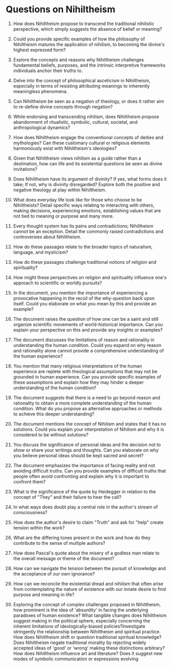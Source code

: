 # Questions on Nihiltheism

1. How does Nihiltheism propose to transcend the traditional nihilistic perspective, which simply suggests the absence of belief or meaning?

2. Could you provide specific examples of how the philosophy of Nihiltheism matures the application of nihilism, to becoming the divine's highest expressed form?

3. Explore the concepts and reasons why Nihiltheism challenges fundamental beliefs, purposes, and the intrinsic interpretive frameworks individuals anchor their truths to.

4. Delve into the concept of philosophical asceticism in Nihiltheism, especially in terms of resisting attributing meanings to inherently meaningless phenomena.

5. Can Nihiltheism be seen as a negation of theology, or does it rather aim to re-define divine concepts through negation? 

6. While endorsing and transcending nihilism, does Nihiltheism propose abandonment of ritualistic, symbolic, cultural, societal, and anthropological dynamics? 

7. How does Nihiltheism engage the conventional concepts of deities and mythologies? Can these customary cultural or religious elements harmoniously exist with Nihiltheism's ideologies?

8. Given that Nihiltheism views nihilism as a guide rather than a destination, how can life and its existential questions be seen as divine invitations?

9. Does Nihiltheism have its argument of divinity? If yes, what forms does it take; If not, why is divinity disregarded? Explore both the positive and negative theology at play within Nihiltheism.

10. What does everyday life look like for those who choose to be Nihiltheists? Detail specific ways relating to interacting with others, making decisions, experiencing emotions, establishing values that are not tied to meaning or purpose and many more.

11. Every thought system has its pains and contradictions; Nihiltheism cannot be an exception. Detail the commonly raised contradictions and controversies about Nihiltheism. 

12. How do these passages relate to the broader topics of naturalism, language, and mysticism?

13. How do these passages challenge traditional notions of religion and spirituality?

14. How might these perspectives on religion and spirituality influence one's approach to scientific or worldly pursuits?

15. In the document, you mention the importance of experiencing a provocative happening in the recoil of the why-question back upon itself. Could you elaborate on what you mean by this and provide an example?

16. The document raises the question of how one can be a saint and still organize scientific movements of world-historical importance. Can you explain your perspective on this and provide any insights or examples?

17. The document discusses the limitations of reason and rationality in understanding the human condition. Could you expand on why reason and rationality alone cannot provide a comprehensive understanding of the human experience?

18. You mention that many religious interpretations of the human experience are replete with theological assumptions that may not be grounded in human experience. Can you provide specific examples of these assumptions and explain how they may hinder a deeper understanding of the human condition?

19. The document suggests that there is a need to go beyond reason and rationality to obtain a more complete understanding of the human condition. What do you propose as alternative approaches or methods to achieve this deeper understanding?

20. The document mentions the concept of Nihilism and states that it has no solutions. Could you explain your interpretation of Nihilism and why it is considered to be without solutions?

21. You discuss the significance of personal ideas and the decision not to show or share your writings and thoughts. Can you elaborate on why you believe personal ideas should be kept sacred and secret?

22. The document emphasizes the importance of facing reality and not avoiding difficult truths. Can you provide examples of difficult truths that people often avoid confronting and explain why it is important to confront them?

23. What is the significance of the quote by Heidegger in relation to the concept of "They" and their failure to hear the call?

24. In what ways does doubt play a central role in the author's stream of consciousness?

25. How does the author's desire to claim "Truth" and ask for "help" create tension within the work?

26. What are the differing tones present in the work and how do they contribute to the sense of multiple authors?

27. How does Pascal's quote about the misery of a godless man relate to the overall message or theme of the document?

28. How can we navigate the tension between the pursuit of knowledge and the acceptance of our own ignorance?

29. How can we reconcile the existential dread and nihilism that often arise from contemplating the nature of existence with our innate desire to find purpose and meaning in life?

30. Exploring the concept of complex challenges proposed in Nihiltheism, how prominent is the idea of 'absurdity' in facing the underlying paradoxes of human existence? What tangible changes does Nihiltheism suggest making in the political sphere, especially concerning the inherent limitations of ideologically-biased policies?Investigate stringently the relationship between Nihiltheism and spiritual practice. How does Nihiltheism shift or question traditional spiritual knowledge?Does Nihiltheism negate traditional morality by rejecting widely accepted ideas of 'good’ or ‘wrong’ making these distinctions arbitrary? How does Nihiltheism influence art and literature? Does it suggest new modes of symbolic communication or expressions evolving


